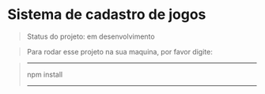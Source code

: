 <h1>Sistema de cadastro de jogos</h1>

> Status do projeto: em desenvolvimento

> Para rodar esse projeto na sua maquina, por favor digite:

> ***
> npm install
> ***
